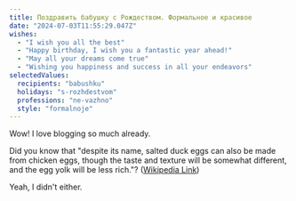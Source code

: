 ```yaml
---
title: Поздравить бабушку с Рождеством. Формальное и красивое
date: "2024-07-03T11:55:29.047Z"
wishes:
  - "I wish you all the best"
  - "Happy birthday, I wish you a fantastic year ahead!"
  - "May all your dreams come true"
  - "Wishing you happiness and success in all your endeavors"
selectedValues:
  recipients: "babushku"
  holidays: "s-rozhdestvom"
  professions: "ne-vazhno"
  style: "formalnoje"
---
```


Wow! I love blogging so much already.

Did you know that "despite its name, salted duck eggs can also be made from
chicken eggs, though the taste and texture will be somewhat different, and the
egg yolk will be less rich."?
([Wikipedia Link](https://en.wikipedia.org/wiki/Salted_duck_egg))

Yeah, I didn't either.
